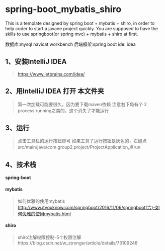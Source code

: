 # spring-boot_mybatis_shiro
This is a template designed by spring boot + mybatis + shiro, in order to help coder to start a javaee project quickly.
You are supposed to have the skills to use springboot(or spring mvc) + mybatis + shiro at first. 



数据库:mysql navicat  workbench
后端框架:spring boot
ide: idea
## 1、安装IntelliJ IDEA
> https://www.jetbrains.com/idea/

## 2、用IntelliJ IDEA 打开 本文件夹
>第一次加载可能要很久，因为要下载maven依赖
>注意右下角有个 2 process running之类的，这个消失了才能运行

## 3、运行
>点击工具栏的运行按钮即可
>如果工具了运行按钮是灰色的，右键点src/main/java/com.group2.project/ProjectApplication,点run

## 4、技术栈
#### spring-boot 
#### mybatis
>如何优雅的使用mybatis
>http://www.ityouknow.com/springboot/2016/11/06/springboot(六)-如何优雅的使用mybatis.html
#### shiro
>shiro注解权限控制-5个权限注解https://blog.csdn.net/w_stronger/article/details/73109248


